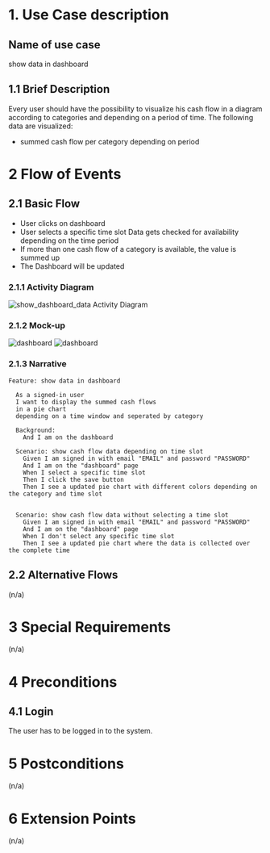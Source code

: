 # 1. Use Case description

## Name of use case

show data in dashboard

## 1.1 Brief Description

Every user should have the possibility to visualize his cash flow in a diagram according to categories and depending on a period of time. The following data are visualized:

- summed cash flow 
per category depending on period


# 2 Flow of Events

## 2.1 Basic Flow

- User clicks on dashboard
- User selects a specific time slot
  Data gets checked for availability depending on the time period
- If more than one cash flow of a category is available, the value is summed up
- The Dashboard will be updated

### 2.1.1 Activity Diagram

![show_dashboard_data Activity Diagram](show_dashboard.drawio.svg)

### 2.1.2 Mock-up

![dashboard](../UC_5_show_data_in_dashboard/dashboard.png)
![dashboard](../UC_5_show_data_in_dashboard/dashboard_zeitraum.png)




### 2.1.3 Narrative

```gherkin
Feature: show data in dashboard

  As a signed-in user
  I want to display the summed cash flows 
  in a pie chart 
  depending on a time window and seperated by category

  Background:
    And I am on the dashboard

  Scenario: show cash flow data depending on time slot
    Given I am signed in with email "EMAIL" and password "PASSWORD"
    And I am on the "dashboard" page
    When I select a specific time slot
    Then I click the save button
    Then I see a updated pie chart with different colors depending on the category and time slot


  Scenario: show cash flow data without selecting a time slot
    Given I am signed in with email "EMAIL" and password "PASSWORD"
    And I am on the "dashboard" page
    When I don't select any specific time slot
    Then I see a updated pie chart where the data is collected over the complete time
```

## 2.2 Alternative Flows

(n/a)

# 3 Special Requirements

(n/a)

# 4 Preconditions

## 4.1 Login

The user has to be logged in to the system.

# 5 Postconditions

(n/a)

# 6 Extension Points

(n/a)
